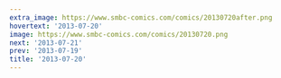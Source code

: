 ```yaml
---
extra_image: https://www.smbc-comics.com/comics/20130720after.png
hovertext: '2013-07-20'
image: https://www.smbc-comics.com/comics/20130720.png
next: '2013-07-21'
prev: '2013-07-19'
title: '2013-07-20'
---
```

